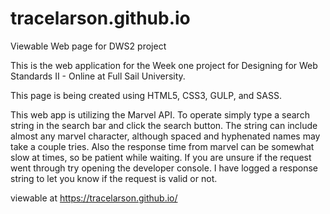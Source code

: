 # tracelarson.github.io
Viewable Web page for DWS2 project

This is the web application for the Week one project for Designing for Web Standards II - Online at Full Sail University.

This page is being created using HTML5, CSS3, GULP, and SASS.

This web app is utilizing the Marvel API. To operate simply type a search string in the search bar and click the search button.
The string can include almost any marvel character, although spaced and hyphenated names may take a couple tries.
Also the response time from marvel can be somewhat slow at times, so be patient while waiting. If you are unsure if the
request went through try opening the developer console. I have logged a response string to let you know if the
request is valid or not.

viewable at https://tracelarson.github.io/